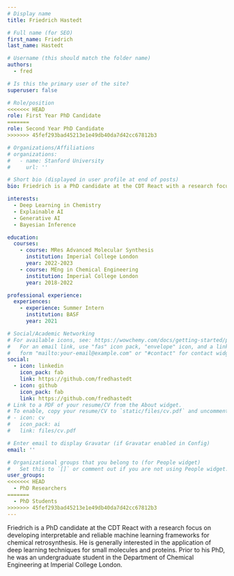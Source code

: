 ```yaml
---
# Display name
title: Friedrich Hastedt

# Full name (for SEO)
first_name: Friedrich
last_name: Hastedt

# Username (this should match the folder name)
authors:
  - fred

# Is this the primary user of the site?
superuser: false

# Role/position
<<<<<<< HEAD
role: First Year PhD Candidate
=======
role: Second Year PhD Candidate
>>>>>>> 45fef293bad45213e1e49db40da7d42cc67812b3

# Organizations/Affiliations
# organizations:
#   - name: Stanford University
#     url: ''

# Short bio (displayed in user profile at end of posts)
bio: Friedrich is a PhD candidate at the CDT React with a research focus on developing interpretable and reliable machine learning frameworks for chemical retrosynthesis. He is generally interested in the application of deep learning techniques for small molecules and proteins. Prior to his PhD, he was an undergraduate student in the Department of Chemical Engineering at Imperial College London.

interests:
  - Deep Learning in Chemistry
  - Explainable AI
  - Generative AI
  - Bayesian Inference

education:
  courses:
    - course: MRes Advanced Molecular Synthesis
      institution: Imperial College London
      year: 2022-2023    
    - course: MEng in Chemical Engineering
      institution: Imperial College London
      year: 2018-2022

professional experience:
  experiences:
    - experience: Summer Intern
      institution: BASF
      year: 2021

# Social/Academic Networking
# For available icons, see: https://wowchemy.com/docs/getting-started/page-builder/#icons
#   For an email link, use "fas" icon pack, "envelope" icon, and a link in the
#   form "mailto:your-email@example.com" or "#contact" for contact widget.
social:
  - icon: linkedin
    icon_pack: fab
    link: https://github.com/fredhastedt
  - icon: github
    icon_pack: fab
    link: https://github.com/fredhastedt
# Link to a PDF of your resume/CV from the About widget.
# To enable, copy your resume/CV to `static/files/cv.pdf` and uncomment the lines below.
# - icon: cv
#   icon_pack: ai
#   link: files/cv.pdf

# Enter email to display Gravatar (if Gravatar enabled in Config)
email: ''

# Organizational groups that you belong to (for People widget)
#   Set this to `[]` or comment out if you are not using People widget.
user_groups:
<<<<<<< HEAD
  - PhD Researchers
=======
  - PhD Students
>>>>>>> 45fef293bad45213e1e49db40da7d42cc67812b3
---
```


Friedrich is a PhD candidate at the CDT React with a research focus on developing interpretable and reliable machine learning frameworks for chemical retrosynthesis. He is generally interested in the application of deep learning techniques for small molecules and proteins. Prior to his PhD, he was an undergraduate student in the Department of Chemical Engineering at Imperial College London.